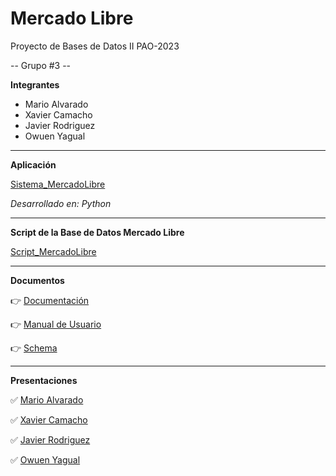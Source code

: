 # Mercado Libre
Proyecto de Bases de Datos II PAO-2023

-- Grupo #3 --

**Integrantes**

- Mario Alvarado
- Xavier Camacho
- Javier Rodriguez
- Owuen Yagual

****
**Aplicación**

[Sistema_MercadoLibre](https://github.com/m-alvaradox/MercadoLibre_G3/blob/main/Sistema_MercadoLibre.py)

*Desarrollado en: Python*

****
**Script de la Base de Datos Mercado Libre**

[Script_MercadoLibre](https://github.com/m-alvaradox/MercadoLibre_G3/blob/main/Script_MercadoLibre.sql)

****
**Documentos**

👉 [Documentación](https://github.com/m-alvaradox/MercadoLibre_G3/blob/main/Documentaci%C3%B3n_MercadoLibre.md)

👉 [Manual de Usuario](https://github.com/m-alvaradox/MercadoLibre_G3/blob/main/Manual_Usuario_MercadoLibre.md)

👉 [Schema](https://github.com/m-alvaradox/MercadoLibre_G3/blob/main/Schema_MercadoLibre.pdf)


****
**Presentaciones**

✅ [Mario Alvarado](https://youtu.be/gdNrYXfaYRY?si=e9v5kZab8WWBae3k "Mario Alvarado")

✅ [Xavier Camacho](https://youtu.be/gRWXYBnd6tQ)

✅ [Javier Rodriguez](https://youtu.be/pDOvr27WRfU)

✅ [Owuen Yagual](https://youtu.be/LoSyB6z7-c8)
